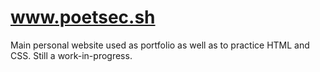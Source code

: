 # www.poetsec.sh

Main personal website used as portfolio as well as to practice HTML and CSS. Still a work-in-progress.
